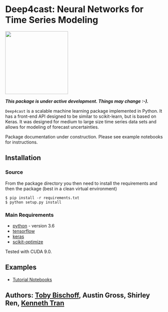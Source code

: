 # Deep4cast: Neural Networks for Time Series Modeling

<img src="https://raw.githubusercontent.com/MSRDL/Deep4Cast/master/doc/images/cover.png" height=200>

***This package is under active development. Things may change :-).***

```Deep4cast``` is a scalable machine learning package implemented in Python. It has a front-end API designed to be similar to scikit-learn, but is based on Keras. It was designed for medium to large size time series data sets and allows for modeling of forecast uncertainties.

Package documentation under construction. Please see example notebooks for instructions.

## Installation
### Source
From the package directory you then need to install the requirements and then the package (best in a clean virtual environment)
```
$ pip install -r requirements.txt
$ python setup.py install
```

### Main Requirements
- [python](http://python.org) - version 3.6
- [tensorflow](https://www.tensorflow.org/)
- [keras](https://keras.io/)
- [scikit-optimize](https://github.com/scikit-optimize/scikit-optimize)

Tested with CUDA 9.0.

## Examples
- [Tutorial Notebooks](https://github.com/MSRDL/Deep4Cast/blob/master/examples)

## Authors: [Toby Bischoff](http://github.com/bischtob), Austin Gross, Shirley Ren, [Kenneth Tran](http://www.kentran.net)